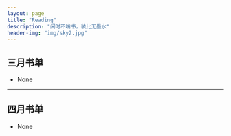 ```yaml
---
layout: page
title: "Reading"
description: "闲时不啃书，装比无墨水"
header-img: "img/sky2.jpg"
---
```


## 三月书单

* None


***

## 四月书单

* None
